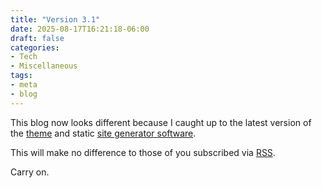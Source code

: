 ```yaml
---
title: "Version 3.1"
date: 2025-08-17T16:21:18-06:00
draft: false
categories:
- Tech
- Miscellaneous
tags:
- meta
- blog
---
```

This blog now looks different because I caught up to the latest version of the [theme](https://github.com/xianmin/hugo-theme-jane) and static [site generator software](https://gohugo.io/).

This will make no difference to those of you subscribed via [RSS](/index.xml).

Carry on.